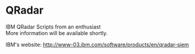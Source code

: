 # QRadar
IBM QRadar Scripts from an enthusiast<br>
More information will be available shortly.<br>

IBM's website: http://www-03.ibm.com/software/products/en/qradar-siem
